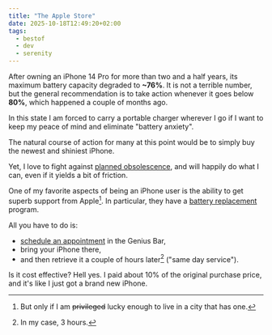 ```yaml
---
title: "The Apple Store"
date: 2025-10-18T12:49:20+02:00
tags:
  - bestof
  - dev
  - serenity
---
```


After owning an iPhone 14 Pro for more than two and a half years, its maximum
battery capacity degraded to **~76%**. It is not a terrible number, but the
general recommendation is to take action whenever it goes below **80%**, which
happened a couple of months ago.

In this state I am forced to carry a portable charger wherever I go if I want
to keep my peace of mind and eliminate "battery anxiety".

The natural course of action for many at this point would be to simply buy the
newest and shiniest iPhone.

Yet, I love to fight against [planned
obsolescence](https://en.wikipedia.org/wiki/Planned_obsolescence), and will
happily do what I can, even if it yields a bit of friction.

One of my favorite aspects of being an iPhone user is the ability to get superb
support from Apple[^1]. In particular, they have a [battery
replacement](https://support.apple.com/iphone/repair/battery-replacement)
program.

All you have to do is:

- [schedule an appointment](https://getsupport.apple.com/?caller=sfaq&SG=SG003&category_id=SC0999&symptom_id=99911) in the Genius Bar,
- bring your iPhone there,
- and then retrieve it a couple of hours later[^2] ("same day service").

Is it cost effective? Hell yes. I paid about 10% of the original purchase
price, and it's like I just got a brand new iPhone.

[^1]: But only if I am ~~privileged~~ lucky enough to live in a city that has
    one.
[^2]: In my case, 3 hours.
